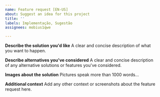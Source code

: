 ```yaml
---
name: Feature request [EN-US]
about: Suggest an idea for this project
title: ''
labels: Implementação, Sugestão
assignees: mobius1qwe

---
```


**Describe the solution you'd like**
A clear and concise description of what you want to happen.

**Describe alternatives you've considered**
A clear and concise description of any alternative solutions or features you've considered.

**Images about the solution**
Pictures speak more than 1000 words...

**Additional context**
Add any other context or screenshots about the feature request here.
